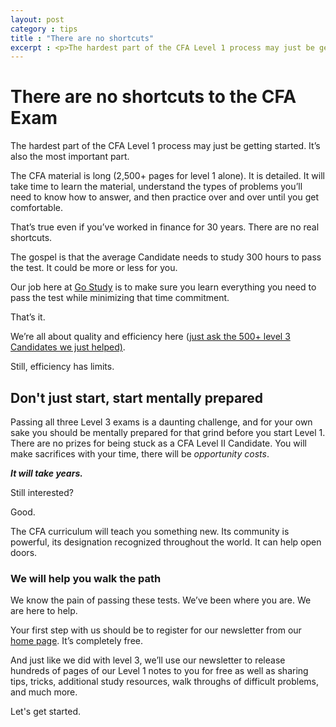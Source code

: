 ```yaml
---
layout: post
category : tips
title : "There are no shortcuts"
excerpt : <p>The hardest part of the CFA Level 1 process may just be getting started. It’s also the most important part. Here's some tips to get moving. </p>
--- 
```


# There are no shortcuts to the CFA Exam
The hardest part of the CFA Level 1 process may just be getting started. It’s also the most important part.     

The CFA material is long (2,500+ pages for level 1 alone). It is detailed. It will take time to learn the material, understand the types of problems you’ll need to know how to answer, and then practice over and over until you get comfortable.  

That’s true even if you’ve worked in finance for 30 years. There are no real shortcuts. 

The gospel is that the average Candidate needs to study 300 hours to pass the test. It could be more or less for you. 

Our job here at [Go Study](www.cfaexamlevel1.com) is to make sure you learn everything you need to pass the test while minimizing that time commitment.  

That’s it. 

We’re all about quality and efficiency here ([just ask the 500+ level 3 Candidates we just helped)](www.cfaexamlevel3.com).  

Still, efficiency has limits. 

## Don't just start, start mentally prepared
Passing all three Level 3 exams is a daunting challenge, and for your own sake you should be mentally prepared for that grind before you start Level 1. There are no prizes for being stuck as a CFA Level II Candidate.  You will make sacrifices with your time, there will be *opportunity costs*.

***It will take years.***

Still interested?

Good. 

The CFA curriculum will teach you something new. Its community is powerful, its designation recognized throughout the world. It can help open doors.

### We will help you walk the path
We know the pain of passing these tests. We’ve been where you are.  We are here to help. 

Your first step with us should be to register for our newsletter from our [home page](www.cfaexamlevel1.com). It’s completely free.

And just like we did with level 3, we’ll use our newsletter to release  hundreds of pages of our Level 1 notes to you for free as well as sharing tips, tricks, additional study resources, walk throughs of difficult problems, and much more.

Let's get started.
